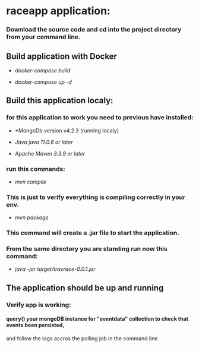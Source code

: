 # raceapp application:

### Download the source code and cd into the project directory from your command line.

## Build application with Docker

- *docker-compose build*

- *docker-compose up -d*

## Build this application localy:

### for this application to work you need to previous have installed:

- *MongoDb version v4.2.3 (running localy)

- *Java java 11.0.6 or later*

- *Apache Maven 3.3.9 or later*


### run this commands:

- *mvn compile*

### This is just to verify everything is compiling correctly in your env.

- *mvn package*

### This command will create a .jar file to start the application.



### From the same directory you are standing run now this command:

- *java -jar target/travrace-0.0.1.jar*

## The application should be up and running

### Verify app is working:

#### query() your mongoDB instance for "eventdata" collection to check that events been persisted, 
and follow the logs accros the polling job in the command line.
